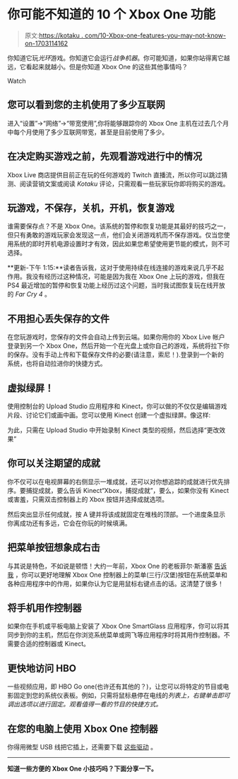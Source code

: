 # 你可能不知道的 10 个 Xbox One 功能

> 原文:[https://kotaku . com/10-Xbox-one-features-you-may-not-know-on-1703114162](https://kotaku.com/10-xbox-one-features-you-might-not-know-about-1703114162)

你知道它玩*光环*游戏。你知道它会运行*战争机器*。你可能知道，如果你站得离它越远，它看起来就越小。但是你知道 Xbox One 的这些其他事情吗？

Watch

## **您可以看到您的主机使用了多少互联网**

进入“设置”->“网络”->“带宽使用”,你将能够跟踪你的 Xbox One 主机在过去几个月中每个月使用了多少互联网带宽，甚至是目前使用了多少。

## **在决定购买游戏之前，先观看游戏进行中的情况**

Xbox Live 商店提供目前正在玩的任何游戏的 Twitch 直播流，所以你可以跳过猜测、阅读营销文案或阅读 *Kotaku* 评论，只需观看一些玩家玩你即将购买的游戏。

## **玩游戏，不保存，关机，开机，恢复游戏**

谁需要保存点？不是 Xbox One。该系统的暂停和恢复功能是其最好的技巧之一，但只有勇敢的游戏玩家会发现这一点，他们会关闭游戏机而不保存游戏。仅当您使用系统的即时开机电源设置时才有效，因此如果您希望使用更节能的模式，则不可选择。

**更新-下午 1:15:**读者告诉我，这对于使用持续在线连接的游戏来说几乎不起作用。我没有经历过这种情况，可能是因为我在 Xbox One 上玩的游戏，但我在 PS4 最近增加的暂停和恢复功能上经历过这个问题，当时我试图恢复玩在线开放的 *Far Cry 4* 。

## **不用担心丢失保存的文件**

在您玩游戏时，您保存的文件会自动上传到云端。如果你用你的 Xbox Live 帐户登录到另一个 Xbox One，然后开始一个在光盘上或你自己的游戏，系统将拉下你的保存。没有手动上传和下载保存文件的必要(请注意，索尼！).登录到一个新的系统，也将自动拉进你的快捷方式。

## **虚拟绿屏！**

使用控制台的 Upload Studio 应用程序和 Kinect，你可以做的不仅仅是编辑游戏片段、讨论它们或画中画。您可以使用 Kinect 创建一个虚拟绿屏。像这样:

为此，只需在 Upload Studio 中开始录制 Kinect 类型的视频，然后选择“更改效果”

## **你可以关注期望的成就**

你不仅可以在电视屏幕的右侧显示一堆成就，还可以对你想追踪的成就进行优先排序。要捕捉成就，要么告诉 Kinect“Xbox，捕捉成就”，要么，如果你没有 Kinect 或害羞，只需双击控制器上的 Xbox 按钮并选择成就选项。

然后突出显示任何成就，按 A 键并将该成就固定在堆栈的顶部。一个进度条显示你离成功还有多远，它会在你玩的时候填满。

## **把菜单按钮想象成右击**

与其说是特色，不如说是顿悟！大约一年前，Xbox One 的老板菲尔·斯潘塞 [告诉我](http://kotaku.com/the-xbox-ones-controller-buttons-dont-make-enough-sense-1604938350) ，你可以更好地理解 Xbox One 控制器上的菜单(三行/汉堡)按钮在系统菜单和各种应用程序中的作用，如果你认为它是用鼠标右键点击的话。这清楚了很多！

## **将手机用作控制器**

如果你在手机或平板电脑上安装了 Xbox One SmartGlass 应用程序，你可以将其同步到你的主机，然后在你浏览系统菜单或网飞等应用程序时将其用作控制器。不需要合适的控制器或 Kinect。

## **更快地访问 HBO**

一些视频应用，即 HBO Go one(也许还有其他的？)，让您可以将特定的节目或电影固定到您的系统仪表板。例如，只需将鼠标悬停在电线的*列表上，右键单击即可调出选项以进行固定。观看值得一看的节目的快捷方式。*

## **在您的电脑上使用 Xbox One 控制器**

你得用微型 USB 线把它插上，还需要下载 [这些驱动](http://support.xbox.com/en-US/xbox-one/accessories/controller-pc-compatibility) 。

* * *

**知道一些方便的 Xbox One 小技巧吗？下面分享一下。**
